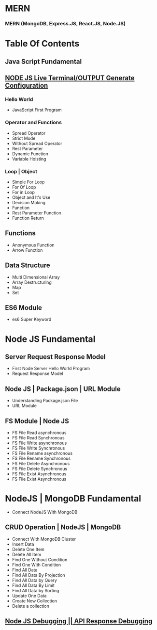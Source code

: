 # MERN
### MERN (MongoDB, Express.JS, React.JS, Node.JS)
# Table Of Contents
## Java Script Fundamental
## [NODE JS Live Terminal/OUTPUT Generate Configuration](https://github.com/Ruman-Hossain/MERN/tree/master/000_Support)
### Hello World
- JavaScript First Program
### Operator and Functions
- Spread Operator
- Strict Mode
- Without Spread Operator
- Rest Parameter
- Dynamic Function
- Variable Hoisting
### Loop  | Object
- Simple For Loop
- For Of Loop
- For in Loop
- Object and It's Use
- Decision Making
- Function
- Rest Parameter Function
- Function Return
## Functions
- Anonymous Function
- Arrow Function
## Data Structure
- Multi Dimensional Array
- Array Destructuring
- Map
- Set
## ES6 Module
- es6 Super Keyword

# Node JS Fundamental
## Server Request Response Model
- First Node Server Hello World Program
- Request Response Model
## Node JS | Package.json | URL Module
- Understanding Package.json File
- URL Module
## FS Module | Node JS
- FS File Read asynchronous
- FS File Read Synchronous
- FS File Write asynchronous
- FS File Write Synchronous
- FS File Rename asynchronous
- FS File Rename Synchronous
- FS File Delete Asynchronous
- FS File Delete Synchronous
- FS File Exist Asynchronous
- FS File Exist Asynchronous
# NodeJS | MongoDB Fundamental
- Connect NodeJS With MongoDB
## CRUD Operation | NodeJS | MongoDB
- Connect With MongoDB Cluster
- Insert Data
- Delete One Item
- Delete All Item
- Find One Without Condition
- Find One With Condition
- Find All Data
- Find All Data By Projection
- Find All Data by Query
- Find All Data By Limit
- Find All Data by Sorting
- Update One Data
- Create New Collection
- Delete a collection
## [Node JS Debugging || API Response Debugging](https://github.com/Ruman-Hossain/MERN/tree/master/019_NodeJS_fun_NodeJS_Debugging/01_nodeJS_debugging)
